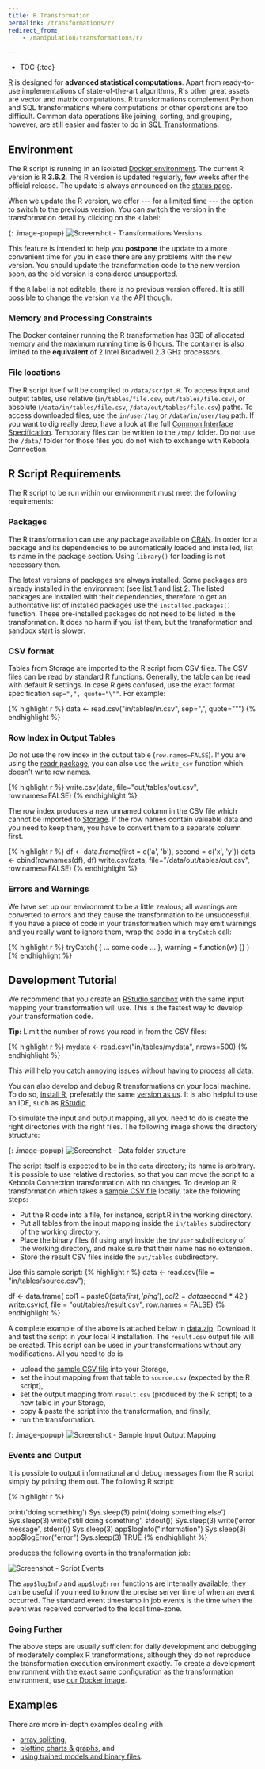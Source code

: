 ```yaml
---
title: R Transformation
permalink: /transformations/r/
redirect_from:
    - /manipulation/transformations/r/

---
```


* TOC
{:toc}

[R](https://www.r-project.org/about.html) is designed for **advanced statistical computations**.
Apart from ready-to-use implementations of state-of-the-art algorithms, R's other great assets are vector and matrix
computations. R transformations complement Python and SQL transformations where computations or
other operations are too difficult. Common data operations like joining, sorting, and grouping, however, are still
easier and faster to do in [SQL Transformations](/transformations/).

## Environment
The R script is running in an isolated [Docker environment](https://developers.keboola.com/integrate/docker-bundle/).
The current R version is R **3.6.2**. The R version is updated regularly, few weeks after the official release.
The update is always announced on the [status page](http://status.keboola.com/).

When we update the R version, we offer --- for a limited time --- the option to switch to the previous version. You can
switch the version in the transformation detail by clicking on the `R` label:

{: .image-popup}
![Screenshot - Transformations Versions](/transformations/r/versions.png)

This feature is intended to help you **postpone** the update to a more convenient time for you in case there are
any problems with the new version. You should update the transformation code to the new version soon, as the old
version is considered unsupported.

If the `R` label is not editable, there is no previous version offered. It is still possible to change the version
via the [API](https://developers.keboola.com/integrate/storage/api/configurations/) though.

### Memory and Processing Constraints

The Docker container running the R transformation has 8GB of allocated memory and the maximum running time is 6 hours.
The container is also limited to the **equivalent** of 2 Intel Broadwell 2.3 GHz processors.

### File locations
The R script itself will be compiled to `/data/script.R`. To access input and output tables, use relative
(`in/tables/file.csv`, `out/tables/file.csv`), or absolute (`/data/in/tables/file.csv`, `/data/out/tables/file.csv`) paths.
To access downloaded files, use the `in/user/tag` or `/data/in/user/tag` path. If you want to dig really deep, have a look
at the full [Common Interface Specification](https://developers.keboola.com/extend/common-interface/). Temporary files can
be written to the `/tmp/` folder. Do not use the `/data/` folder for those files you do not wish to exchange with Keboola Connection.

## R Script Requirements
The R script to be run within our environment must meet the following requirements:

### Packages
The R transformation can use any package available on
[CRAN](https://cloud.r-project.org/web/packages/available_packages_by_name.html). In order for a package and
its dependencies to be automatically loaded and installed, list its name in the package section. Using `library()`
for loading is not necessary then.

The latest versions of packages are always installed. Some packages are already installed in the environment
(see [list 1](https://github.com/keboola/docker-custom-r/blob/master/init-1.R#L3) and 
[list 2](https://github.com/keboola/docker-base-r/blob/master/init-1.R#L3). The listed packages are installed with 
their dependencies, therefore to get an authoritative list of installed packages use the `installed.packages()` function. 
These pre-installed packages do not need to be listed in the transformation. It does no harm if you list them, but the transformation and sandbox start is slower.

### CSV format
Tables from Storage are imported to the R script from CSV files. The CSV files can be read by standard R functions.
Generally, the table can be read with default R settings. In case R gets confused, use the exact format
specification `sep=",", quote="\""`. For example:

{% highlight r %}
data <- read.csv("in/tables/in.csv", sep=",", quote="\"")
{% endhighlight %}

### Row Index in Output Tables
Do not use the row index in the output table (`row.names=FALSE`). If you are using the
[readr package](https://cran.r-project.org/web/packages/readr/readr.pdf), you can also use the `write_csv` function
which doesn't write row names.

{% highlight r %}
write.csv(data, file="out/tables/out.csv", row.names=FALSE)
{% endhighlight %}

The row index produces a new unnamed column in the CSV file which cannot be imported to [Storage](/storage/).
If the row names contain valuable data and you need to keep them, you have to convert them to a separate column first.

{% highlight r %}
df <- data.frame(first = c('a', 'b'), second = c('x', 'y'))
data <- cbind(rownames(df), df)
write.csv(data, file="/data/out/tables/out.csv", row.names=FALSE)
{% endhighlight %}

### Errors and Warnings
We have set up our environment to be a little zealous; all warnings are converted to errors and they cause the
transformation to be unsuccessful. If you have a piece of code in your transformation which may emit warnings
and you really want to ignore them, wrap the code in a `tryCatch` call:

{% highlight r %}
tryCatch(
    { ... some code ... },
    warning = function(w) {}
)
{% endhighlight %}

## Development Tutorial

We recommend that you create an [RStudio sandbox](/transformations/sandbox/#rstudio-sandbox) with the same
input mapping your transformation will use. This is the fastest way to develop your transformation code.

**Tip:** Limit the number of rows you read in from the CSV files:

{% highlight r %}
mydata <- read.csv("in/tables/mydata", nrows=500)
{% endhighlight %}

This will help you catch annoying issues without having to process all data.

You can also develop and debug R transformations on your local machine.
To do so, [install R](https://cloud.r-project.org/), preferably the same [version as us](#environment).
It is also helpful to use an IDE, such as [RStudio](https://rstudio.com/products/rstudio/#Desktop).

To simulate the input and output mapping, all you need to do is create the right directories with the right files.
The following image shows the directory structure:

{: .image-popup}
![Screenshot - Data folder structure](/transformations/r/tree.png)

The script itself is expected to be in the `data` directory; its name is arbitrary. It is possible to use relative directories,
so that you can move the script to a Keboola Connection transformation with no changes. To develop an R transformation which takes
a [sample CSV file](/transformations/r/source.csv) locally, take the following steps:

- Put the R code into a file, for instance, script.R in the working directory.
- Put all tables from the input mapping inside the `in/tables` subdirectory of the working directory.
- Place the binary files (if using any) inside the `in/user` subdirectory of the working directory, and make sure
that their name has no extension.
- Store the result CSV files inside the `out/tables` subdirectory.

Use this sample script:
{% highlight r %}
data <- read.csv(file = "in/tables/source.csv");

df <- data.frame(
  col1 = paste0(data$first, 'ping'),
  col2 = data$second * 42
)
write.csv(df, file = "out/tables/result.csv", row.names = FALSE)
{% endhighlight %}

A complete example of the above is attached below in [data.zip](/transformations/r/data.zip).
Download it and test the script in your local R installation. The `result.csv` output file will be created.
This script can be used in your transformations without any modifications.
All you need to do is

- upload the [sample CSV file](/transformations/r/source.csv) into your Storage,
- set the input mapping from that table to `source.csv` (expected by the R script),
- set the output mapping from `result.csv` (produced by the R script) to a new table in your Storage,
- copy & paste the script into the transformation, and finally,
- run the transformation.

{: .image-popup}
![Screenshot - Sample Input Output Mapping](/transformations/r/sample-io.png)

### Events and Output
It is possible to output informational and debug messages from the R script simply by printing them out.
The following R script:

{% highlight r %}

print('doing something')
Sys.sleep(3)
print('doing something else')
Sys.sleep(3)
write('still doing something', stdout())
Sys.sleep(3)
write('error message', stderr())
Sys.sleep(3)
app$logInfo("information")
Sys.sleep(3)
app$logError("error")
Sys.sleep(3)
TRUE
{% endhighlight %}

produces the following events in the transformation job:

![Screenshot - Script Events](/transformations/r/events-output.png)

The `app$logInfo` and `app$logError` functions are internally available; they can be useful if you need to know the precise
server time of when an event occurred. The standard event timestamp in job events is the time when the event was received
converted to the local time-zone.

### Going Further
The above steps are usually sufficient for daily development and debugging of moderately complex R transformations, 
although they do not reproduce the transformation execution environment exactly. To create a development environment
with the exact same configuration as the transformation environment, use [our Docker image](https://developers.keboola.com/extend/docker/running/#running-transformations).

## Examples
There are more in-depth examples dealing with

- [array splitting](/transformations/r/array-splitter/),
- [plotting charts & graphs](/transformations/r/plots/), and
- [using trained models and binary files](/transformations/r/binary/).
